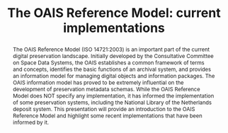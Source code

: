 ---
abstract: The OAIS Reference Model (ISO 14721:2003) is an important part of the current
  digital preservation landscape. Initially developed by the Consultative Committee
  on Space Data Systems, the OAIS establishes a common framework of terms and concepts,
  identifies the basic functions of an archival system, and provides an information
  model for managing digital objects and information packages. The OAIS information
  model has proved to be extremely influential on the development of preservation
  metadata schemas. While the OAIS Reference Model does NOT specify any implementation,
  it has informed the implementation of some preservation systems, including the National
  Library of the Netherlands deposit system. This presentation will provide an introduction
  to the OAIS Reference Model and highlight some recent implementations that have
  been informed by it.
creators:
- Michael Day
date: null
document_url: https://services.phaidra.univie.ac.at/api/object/o:295008/download
grand_parent: iPRES
institutions: []
keywords:
- beijing
landing_page_url: https://phaidra.univie.ac.at/o:295008
language: eng
layout: publication
license: CC BY-SA 3.0 AT
notes_url: null
parent: iPRES 2004
publication_type: presentation
size: 106741
slides_url: null
source_name: iPRES
stream_url: null
title: 'The OAIS Reference Model: current implementations'
year: 2004
---